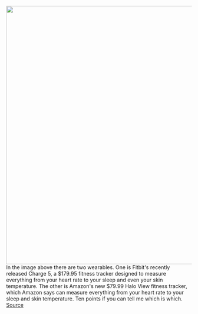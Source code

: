 <img src='https://cdn.vox-cdn.com/thumbor/D3--bl62hdIWL1XK70PjS5l-_-8=/0x0:894x596/1200x800/filters:focal(376x227:518x369)/cdn.vox-cdn.com/uploads/chorus_image/image/69932394/amazon_halo_view.0.jpg' width='700px' /><br/>
In the image above there are two wearables. One is Fitbit's recently released Charge 5, a $179.95 fitness tracker designed to measure everything from your heart rate to your sleep and even your skin temperature. The other is Amazon's new $79.99 Halo View fitness tracker, which Amazon says can measure everything from your heart rate to your sleep and skin temperature. Ten points if you can tell me which is which.
<a href='https://www.theverge.com/22701965/amazon-fitbit-ecobee-basics-design-halo-view-smart-thermostat-clone-ripoff-regulators'> Source <a/>